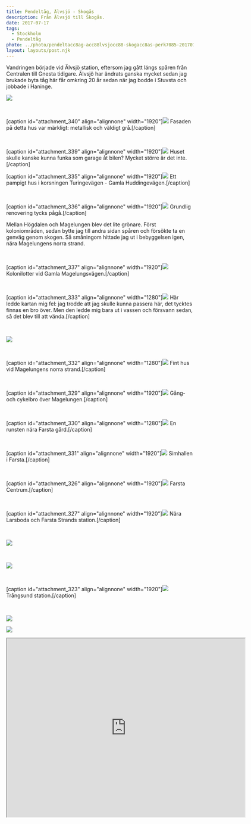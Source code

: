 ```yaml
---
title: Pendeltåg, Älvsjö - Skogås
description: Från Älvsjö till Skogås.
date: 2017-07-17
tags:
  - Stockholm
  - Pendeltåg
photo: ../photo/pendeltacc8ag-acc88lvsjocc88-skogacc8as-perk7085-20170717.jpg
layout: layouts/post.njk
---
```

Vandringen började vid Älvsjö station, eftersom jag gått längs spåren från Centralen till Gnesta tidigare. Älvsjö har ändrats ganska mycket sedan jag brukade byta tåg här får omkring 20 år sedan när jag bodde i Stuvsta och jobbade i Haninge.

<a href="../photos/pendeltacc8ag-acc88lvsjocc88-skogacc8as-perk6997-20170717.jpg"><img class="alignnone size-full wp-image-338" src="../photos/pendeltacc8ag-acc88lvsjocc88-skogacc8as-perk6997-20170717.jpg"  /></a>

&nbsp;

[caption id="attachment_340" align="alignnone" width="1920"]<a href="../photos/pendeltacc8ag-acc88lvsjocc88-skogacc8as-perk7002-20170717.jpg"><img class="breakout wp-image-340 size-full" src="../photos/pendeltacc8ag-acc88lvsjocc88-skogacc8as-perk7002-20170717.jpg"  /></a> Fasaden på detta hus var märkligt: metallisk och väldigt grå.[/caption]

&nbsp;

[caption id="attachment_339" align="alignnone" width="1920"]<a href="../photos/pendeltacc8ag-acc88lvsjocc88-skogacc8as-perk7006-20170717.jpg"><img class="wp-image-339 size-full" src="../photos/pendeltacc8ag-acc88lvsjocc88-skogacc8as-perk7006-20170717.jpg"  /></a> Huset skulle kanske kunna funka som garage åt bilen? Mycket större är det inte.[/caption]

[caption id="attachment_335" align="alignnone" width="1920"]<a href="../photos/pendeltacc8ag-acc88lvsjocc88-skogacc8as-perk7008-20170717.jpg"><img class="breakout wp-image-335 size-full" src="../photos/pendeltacc8ag-acc88lvsjocc88-skogacc8as-perk7008-20170717.jpg"  /></a> Ett pampigt hus i korsningen Turingevägen - Gamla Huddingevägen.[/caption]

&nbsp;

[caption id="attachment_336" align="alignnone" width="1920"]<a href="../photos/pendeltacc8ag-acc88lvsjocc88-skogacc8as-perk7013-20170717.jpg"><img class="wp-image-336 size-full" src="../photos/pendeltacc8ag-acc88lvsjocc88-skogacc8as-perk7013-20170717.jpg"  /></a> Grundlig renovering tycks pågå.[/caption]

Mellan Högdalen och Magelungen blev det lite grönare. Först koloniområden, sedan bytte jag till andra sidan spåren och försökte ta en genväg genom skogen. Så småningom hittade jag ut i bebyggelsen igen, nära Magelungens norra strand.

&nbsp;

[caption id="attachment_337" align="alignnone" width="1920"]<a href="../photos/pendeltacc8ag-acc88lvsjocc88-skogacc8as-perk7014-20170717.jpg"><img class="wp-image-337 size-full" src="../photos/pendeltacc8ag-acc88lvsjocc88-skogacc8as-perk7014-20170717.jpg"  /></a> Kolonilotter vid Gamla Magelungsvägen.[/caption]

&nbsp;

[caption id="attachment_333" align="alignnone" width="1280"]<a href="../photos/pendeltacc8ag-acc88lvsjocc88-skogacc8as-perk7025-20170717.jpg"><img class="wp-image-333 size-full" src="../photos/pendeltacc8ag-acc88lvsjocc88-skogacc8as-perk7025-20170717.jpg" /></a> Här ledde kartan mig fel: jag trodde att jag skulle kunna passera här, det tycktes finnas en bro över. Men den ledde mig bara ut i vassen och försvann sedan, så det blev till att vända.[/caption]

&nbsp;

<a href="../photos/pendeltacc8ag-acc88lvsjocc88-skogacc8as-perk7030-20170717.jpg"><img class="alignnone size-full wp-image-334" src="../photos/pendeltacc8ag-acc88lvsjocc88-skogacc8as-perk7030-20170717.jpg" /></a>

&nbsp;

[caption id="attachment_332" align="alignnone" width="1280"]<a href="../photos/pendeltacc8ag-acc88lvsjocc88-skogacc8as-perk7033-20170717.jpg"><img class="wp-image-332 size-full" src="../photos/pendeltacc8ag-acc88lvsjocc88-skogacc8as-perk7033-20170717.jpg" /></a> Fint hus vid Magelungens norra strand.[/caption]

&nbsp;

[caption id="attachment_329" align="alignnone" width="1920"]<a href="../photos/pendeltacc8ag-acc88lvsjocc88-skogacc8as-perk7041-20170717.jpg"><img class="wp-image-329 size-full" src="../photos/pendeltacc8ag-acc88lvsjocc88-skogacc8as-perk7041-20170717.jpg"  /></a> Gång- och cykelbro över Magelungen.[/caption]

&nbsp;

[caption id="attachment_330" align="alignnone" width="1280"]<a href="../photos/pendeltacc8ag-acc88lvsjocc88-skogacc8as-perk7049-20170717.jpg"><img class="wp-image-330 size-full" src="../photos/pendeltacc8ag-acc88lvsjocc88-skogacc8as-perk7049-20170717.jpg" /></a> En runsten nära Farsta gård.[/caption]

&nbsp;

[caption id="attachment_331" align="alignnone" width="1920"]<a href="../photos/pendeltacc8ag-acc88lvsjocc88-skogacc8as-perk7053-20170717.jpg"><img class="wp-image-331 size-full" src="../photos/pendeltacc8ag-acc88lvsjocc88-skogacc8as-perk7053-20170717.jpg"  /></a> Simhallen i Farsta.[/caption]

&nbsp;

[caption id="attachment_326" align="alignnone" width="1920"]<a href="../photos/pendeltacc8ag-acc88lvsjocc88-skogacc8as-perk7058-20170717.jpg"><img class="breakout wp-image-326 size-full" src="../photos/pendeltacc8ag-acc88lvsjocc88-skogacc8as-perk7058-20170717.jpg"  /></a> Farsta Centrum.[/caption]

&nbsp;

[caption id="attachment_327" align="alignnone" width="1920"]<a href="../photos/pendeltacc8ag-acc88lvsjocc88-skogacc8as-perk7069-20170717.jpg"><img class="breakout wp-image-327 size-full" src="../photos/pendeltacc8ag-acc88lvsjocc88-skogacc8as-perk7069-20170717.jpg"  /></a> Nära Larsboda och Farsta Strands station.[/caption]

&nbsp;

<a href="../photos/pendeltacc8ag-acc88lvsjocc88-skogacc8as-perk7070-20170717.jpg"><img class="breakout alignnone wp-image-328 size-full" src="../photos/pendeltacc8ag-acc88lvsjocc88-skogacc8as-perk7070-20170717.jpg"  /></a>

&nbsp;

<a href="../photos/pendeltacc8ag-acc88lvsjocc88-skogacc8as-perk7077-20170717.jpg"><img class="alignnone size-full wp-image-325" src="../photos/pendeltacc8ag-acc88lvsjocc88-skogacc8as-perk7077-20170717.jpg"  /></a>

&nbsp;

[caption id="attachment_323" align="alignnone" width="1920"]<a href="../photos/pendeltacc8ag-acc88lvsjocc88-skogacc8as-perk7085-20170717.jpg"><img class="breakout wp-image-323 size-full" src="../photos/pendeltacc8ag-acc88lvsjocc88-skogacc8as-perk7085-20170717.jpg"  /></a> Trångsund station.[/caption]

&nbsp;

<a href="../photos/pendeltacc8ag-acc88lvsjocc88-skogacc8as-perk7095-20170717.jpg"><img class="alignnone size-full wp-image-324" src="../photos/pendeltacc8ag-acc88lvsjocc88-skogacc8as-perk7095-20170717.jpg"  /></a>

<a href="../photos/pendeltacc8ag-acc88lvsjocc88-skogacc8as-perk7099-20170717.jpg"><img class="alignnone size-full wp-image-322" src="../photos/pendeltacc8ag-acc88lvsjocc88-skogacc8as-perk7099-20170717.jpg"  /></a>


<iframe src="https://www.google.com/maps/d/embed?mid=1z5AiIaU7jYrxOVXqN1LgRBSR7as" width="640" height="480"></iframe>